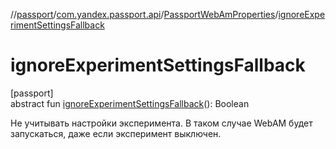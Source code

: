 //[passport](../../../index.md)/[com.yandex.passport.api](../index.md)/[PassportWebAmProperties](index.md)/[ignoreExperimentSettingsFallback](ignore-experiment-settings-fallback.md)

# ignoreExperimentSettingsFallback

[passport]\
abstract fun [ignoreExperimentSettingsFallback](ignore-experiment-settings-fallback.md)(): Boolean

Не учитывать настройки эксперимента. В таком случае WebAM будет запускаться, даже если эксперимент выключен.
